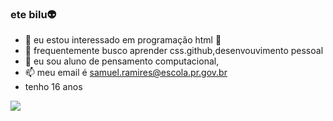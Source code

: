 ### ete bilu👽
- 💙 eu estou interessado em programação html 🐴
- 🌱 frequentemente busco aprender css.github,desenvouvimento pessoal
- 💚 eu sou aluno de pensamento computacional,
- 📫 meu email é samuel.ramires@escola.pr.gov.br
- tenho 16 anos
<!---
etebilu/etebilu is a ✨ special ✨ repository because its `README.md` (this file) appears on your GitHub profile.
You can click the Preview link to take a look at your changes.
--->
![](https://www.gifcen.com/wp-content/uploads/2023/07/zoro-gif.gif)

